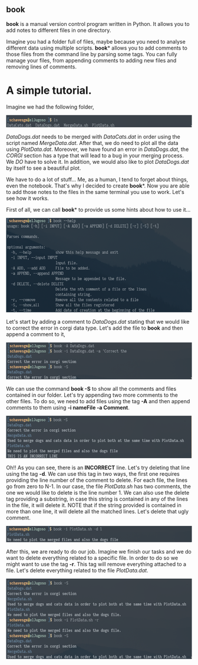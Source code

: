 ## book

**book** is a manual version control program written in Python.
It allows you to add notes to different files in one directory.

Imagine you had a folder full of files, maybe because you need to
analyse different data using multiple scripts. **book*** allows you
to add comments to those files from the command line by parsing
some tags. You can fully manage your files, from appending comments
to adding new files and removing lines of comments.

# A simple tutorial.

Imagine we had the following folder,

![Folder Data](./Images/FolderPic.png)

*DataDogs.dat* needs to be merged with *DataCats.dat* in order using
the script named *MergeData.dat*. After that, we do need to
plot all the data using *PlotData.dat*. Moreover, we have found
an error in *DataDogs.dat*, the *CORGI* section has a type that
will lead to a bug in your merging process. We *DO* have to
solve it. In addition, we would also like to plot *DataDogs.dat*
by itself to see a beautiful plot.

We have to do a lot of stuff... Me, as a human, I tend to forget
about things, even the notebook. That's why I decided to create
**book***. Now you are able to add those notes to the files in the same
terminal you use to work. Let's see how it works.

First of all, we can call **book*** to provide us some hints about
how to use it...

![Help Pic](./Images/HelpPic.png)

Let's start by adding a comment to *DataDogs.dat* stating that
we would like to correct the error in corgi data type. Let's add
the file to **book** and then append a comment to it,

![Add Pic](./Images/AddPic.png)

We can use the command **book -S** to show all the comments and
files contained in our folder. Let's try appending two more comments
to the other files. To do so, we need to add files using the tag **-A**
and then append comments to them using **-i nameFile -a Comment**.

![More Pic](./Images/MorePic.png)

Oh!! As you can see, there is an **INCORRECT** line. Let's try deleting
that line using the tag **-d**. We can use this tag in two ways, the
first one requires providing the line number of the comment to delete.
For each file, the lines go from zero to N-1. In our case, the file
*PlotData.sh* has two comments, the one we would like to delete is
the line number 1. We can also use the delete tag providing a substring,
in case this string is contained in any of the lines in the file, it will
delete it. NOTE that if the string provided is contained in more than one
line, it will delete all the matched lines. Let's delete that ugly comment.

![Del Pic](./Images/DelPic.png)

After this, we are ready to do our job. Imagine we finish our tasks and we
do want to delete everything related to a specific file. In order to do so
we might want to use the tag **-r**. This tag will remove everything attached
to a file. Let's delete everything related to the file *PlotData.dat*.

![Rem Pic](./Images/RemPic.png)










